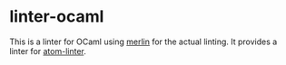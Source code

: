 # linter-ocaml

This is a linter for OCaml using [merlin] for the actual linting. It provides
a linter for [atom-linter].

[merlin]: https://github.com/the-lambda-church/merlin
[atom-linter]: https://github.com/atom-community/linter
